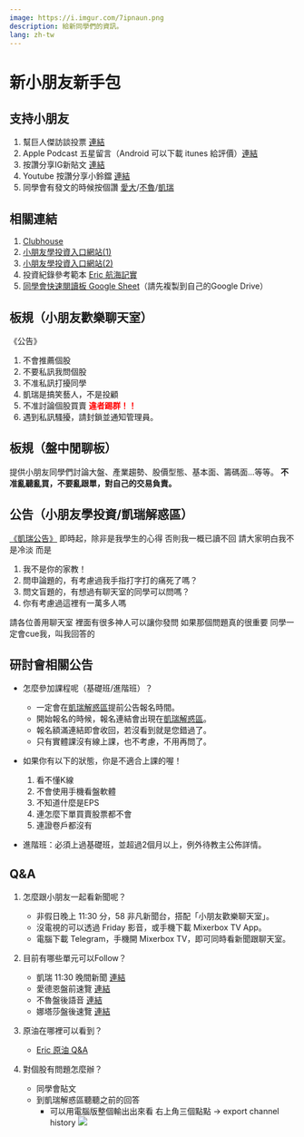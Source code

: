 ```yaml
---
image: https://i.imgur.com/7ipnaun.png
description: 給新同學們的資訊。
lang: zh-tw
---
```

# 新小朋友新手包

## 支持小朋友

1. 幫巨人傑訪談投票 [連結](https://t.me/printmoneey/3002)
2. Apple Podcast 五星留言（Android 可以下載 itunes 給評價）[連結](podcasts.apple.com/tw/podcast/小朋友學投資/id1544379769)
3. 按讚分享IG新貼文 [連結](https://www.instagram.com/kids_investment_/)
4. Youtube 按讚分享小鈴鐺 [連結](https://www.youtube.com/channel/UCp2CPYdnlEHvcJpLGjB7qgw)
5. 同學會有發文的時候按個讚    [愛大](https://www.cmoney.tw/follow/channel/articles-421190)/[不魯](www.cmoney.tw/follow/channel/articles-348328)/[凱瑞](https://www.cmoney.tw/follow/channel/articles-372505)


## 相關連結
1. [Clubhouse](www.clubhouse.com/club/小朋友學投資)
2. [小朋友學投資入口網站(1)](https://taplink.cc/wanye_w)
3. [小朋友學投資入口網站(2)](https://kids-investment-post.herokuapp.com/)
4. 投資紀錄參考範本 [Eric 航海記實](https://hackmd.io/@etychang/r1nnIZtK_)
5. [同學會快速閱讀板 Google Sheet](https://docs.google.com/spreadsheets/d/1AuoV2WXin7EN1GGpscRDwURngiv86kmzuxvft2ydcpA/edit)（請先複製到自己的Google Drive）

## 板規（小朋友歡樂聊天室）
《公告》
1. 不會推薦個股
2. 不要私訊我問個股
3. 不准私訊打擾同學
4. 凱瑞是搞笑藝人，不是投顧
5. 不准討論個股買賣
<font color="#f00">**違者踢群！！**</font>
6. 遇到私訊騷擾，請封鎖並通知管理員。

## 板規（盤中閒聊板）
提供小朋友同學們討論大盤、產業趨勢、股價型態、基本面、籌碼面...等等。
**不准亂聽亂買，不要亂跟單，對自己的交易負責。**

## 公告（小朋友學投資/凱瑞解惑區）

[《凱瑞公告》](https://t.me/c/1155636614/2637)
即時起，除非是我學生的心得
否則我一概已讀不回
請大家明白我不是冷淡
而是
1. 我不是你的家教！
2. 問申論題的，有考慮過我手指打字打的痛死了嗎？
3. 問文盲題的，有想過有聊天室的同學可以問嗎？
4. 你有考慮過這裡有一萬多人嗎

請各位善用聊天室
裡面有很多神人可以讓你發問
如果那個問題真的很重要
同學一定會cue我，叫我回答的

## 研討會相關公告
- 怎麼參加課程呢（基礎班/進階班）？
    - 一定會在[凱瑞解惑區](https://t.me/joinchat/AAAAAEThnYbQh3SzKMUX1g)提前公告報名時間。
    - 開始報名的時候，報名連結會出現在[凱瑞解惑區](https://t.me/joinchat/AAAAAEThnYbQh3SzKMUX1g)。
    - 報名額滿連結即會收回，若沒看到就是您錯過了。
    - 只有實體課沒有線上課，也不考慮，不用再問了。
- 如果你有以下的狀態，你是不適合上課的喔！
    1. 看不懂K線
    2. 不會使用手機看盤軟體
    3. 不知道什麼是EPS
    4. 連怎麼下單買賣股票都不會
    5. 連證卷戶都沒有

- 進階班：必須上過基礎班，並超過2個月以上，例外待教主公佈詳情。

## Q&A

1. 怎麼跟小朋友一起看新聞呢？
    - 非假日晚上 11:30 分，58 非凡新聞台，搭配「小朋友歡樂聊天室」。
    - 沒電視的可以透過 Friday 影音，或手機下載 Mixerbox TV App。
    - 電腦下載 Telegram，手機開 Mixerbox TV，即可同時看新聞跟聊天室。
    
2. 目前有哪些單元可以Follow？
    - 凱瑞 11:30 晚間新聞 [連結](https://t.me/carrymeisgood)
    - 愛德恩盤前速覽 [連結](https://t.me/printmoneey)
    - 不魯盤後語音 [連結](https://t.me/blueplaystock)
    - 娜塔莎盤後速覽 [連結](https://t.me/printmoneey)

3. 原油在哪裡可以看到？
    - [Eric 原油 Q&A](https://hackmd.io/@etychang/H1vIjpiw_)

4. 對個股有問題怎麼辦？
    - 同學會貼文
    - 到凱瑞解惑區聽聽之前的回答
        - 可以用電腦版整個輸出出來看
        右上角三個點點 -> export channel history
        ![](https://i.imgur.com/qaXjWBy.png)




